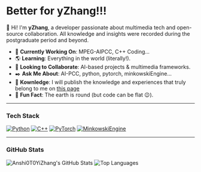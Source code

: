 # Better for yZhang!!!

👋 Hi! I'm **yZhang**, a developer passionate about multimedia tech and open-source collaboration. All knowledge and insights were recorded during the postgraduate period and beyond.

- 🏰 **Currently Working On**: MPEG-AIPCC, C++ Coding...
- 🌎 **Learning**: Everything in the world (literally!).
- 👟 **Looking to Collaborate**: AI-based projects & multimedia frameworks.
- ✒️ **Ask Me About**: AI-PCC, python, pytorch, minkowskiEngine...
- 🙋 **Kownledge**: I will publish the knowledge and experiences that truly belong to me on [this page](https://anshi0t0yizhang.github.io/)
- 💫 **Fun Fact**: The earth is round (but code can be flat 😉).

---
### **Tech Stack**  
[![Python](https://img.shields.io/badge/-Python-3776AB?logo=python&logoColor=white&style=flat)](https://www.python.org/)
[![C++](https://img.shields.io/badge/-C++-00599C?logo=c%2B%2B&logoColor=white&style=flat)](https://isocpp.org/)
[![PyTorch](https://img.shields.io/badge/-PyTorch-EE4C2C?logo=pytorch&logoColor=white&style=flat)](https://pytorch.org/)
[![MinkowskiEngine](https://img.shields.io/badge/-MinkowskiEngine-007ACC?logo=github&logoColor=white&style=flat)](https://nvidia.github.io/MinkowskiEngine/)

---
### **GitHub Stats**  
<!-- 动态统计卡片：替换为你的用户名 -->
![Anshi0T0YiZhang's GitHub Stats](https://github-readme-stats.vercel.app/api?username=Anshi0T0YiZhang&show_icons=true&theme=dark&hide_border=true)
![Top Languages](https://github-readme-stats.vercel.app/api/top-langs/?username=Anshi0T0YiZhang&layout=compact&theme=dark&hide_border=true)

